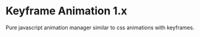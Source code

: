 # Keyframe Animation 1.x

Pure javascript animation manager similar to css animations with keyframes.
